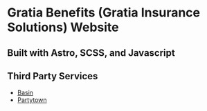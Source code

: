 # Gratia Benefits (Gratia Insurance Solutions) Website

## Built with Astro, SCSS, and Javascript

## Third Party Services

- [Basin](https://usebasin.com/guides/static/astro)
- [Partytown](https://docs.astro.build/en/guides/integrations-guide/partytown/)